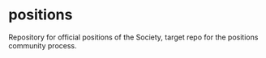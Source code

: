 # positions
Repository for official positions of the Society, target repo for the positions community process.
